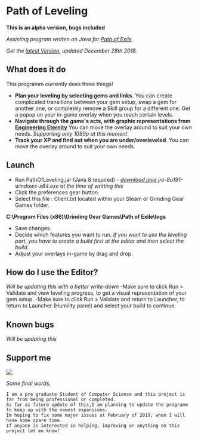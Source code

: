 # Path of Leveling
**This is an alpha version, bugs included**

*Assisting program written on Java for [Path of Exile](https://www.pathofexile.com/game).*

*Get the [latest Version](https://github.com/karakasis/Path-of-Leveling/releases/tag/v0.4-alpha), updated December 28th 2018.*

## What does it do

This programm currently does three things!
- **Plan your leveling by selecting gems and links.** You can create complicated transitions between your gem setup, swap a gem for another one, or completely remove a Skill group for a different one. Get a popup on your in-game overlay when you reach certain levels.
- **Navigate through the game's acts, with graphic representations from [Engineering Eternity](https://www.youtube.com/channel/UCaFHfrY-6uGSAvmczp_7a6Q/featured)** You can move the overlay around to suit your own needs. *Supporting only 1080p at this moment*
- **Track your XP and find out when you are under/overleveled**. You can move the overlay around to suit your own needs. 

## Launch

- Run PathOfLeveling.jar (Java 8 required) - *[download java](https://www.oracle.com/technetwork/java/javase/downloads/jre8-downloads-2133155.html) jre-8u191-windows-x64.exe at the time of writting this*
- Click the preferences gear button.
- Select this file : Client.txt located within your Steam or Grinding Gear Games folder. 

**C:\Program Files (x86)\Grinding Gear Games\Path of Exile\logs**
- Save changes.
- Decide which features you want to run. *If you want to use the leveling part, you have to create a build first at the editor and then select the build.*
- Adjust your overlays in-game by drag and drop.

## How do I use the Editor?
*Will be updating this with a better write-down*
-Make sure to click Run > Validate and view leveling progress, to get a visual representation of your gem setup.
-Make sure to click Run > Validate and return to Launcher, to return to Launcher (Humility panel) and select your build to continue.

## Known bugs
*Will be updating this*

## Support me

[![](https://cdn.iconscout.com/icon/free/png-256/paypal-5-226456.png)](https://www.paypal.com/cgi-bin/webscr?cmd=_s-xclick&hosted_button_id=XKQ7R4AWWVFR4)

*Some final words,*
  
    I am a pre graduate Student of Computer Science and this project is far from being professional or completed.
    As far as future update of this,I am planning to update the programm to keep up with the newest expansions. 
    Im hoping to fix some major issues at February of 2019, when I will have some spare time.
    If anyone is interested in helping, improving or anything on this project let me know!
